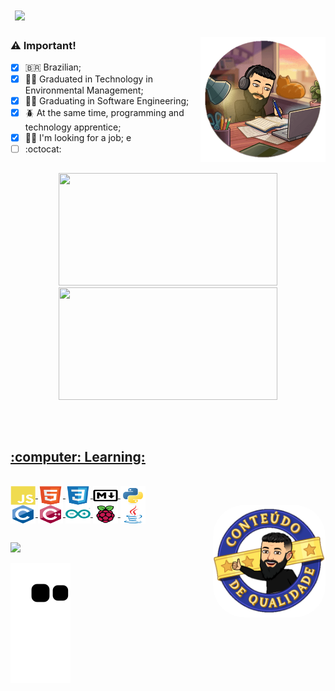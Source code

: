 

<h1>&nbsp;<img  heigth="850px" width="850px" src= "https://readme-typing-svg.herokuapp.com?color=F75600FF&lines=👋🏾+Hello,+World!;Let+me+introduce+myself;I'm+Bruno+Marzano,;glad+to+meet+you.;But+you+can+call+me+uMarzzO!!;%7C"/></h1>

<!--https://readme-typing-svg.herokuapp.com/demo/-->

<img align='right' src="https://github.com/uMarzzO/uMarzzO/blob/main/pictures/umarzzoworking.png" heigth="200" width="200">

### :warning: Important!

- [x] :brazil: Brazilian;
- [x] :man_student: Graduated in Technology in Environmental Management;
- [x] :man_technologist: Graduating in Software Engineering;
- [x] :beetle: At the same time, programming and technology apprentice;
- [x] :male_detective: I'm looking for a job; e
- [ ] :octocat: 

##


<div align="center">
  <a href="https://github.com/uMarzzO">
  <img height="180em" width="350em" src="https://github-readme-stats.vercel.app/api?username=uMarzzO&show_icons=true&theme=dracula&include_all_commits=true&count_private=true"/>
  <img height="180em" width="350em" src="https://github-readme-stats.vercel.app/api/top-langs/?username=uMarzzO&layout=compact&langs_count=7&theme=dracula"/>
</div>
 
 ##
 
<div style="display: inline_block"><br>
 <h2>:computer: Learning:</h2><br>
  <img align="center" alt="uMarzzO-Js" height="30" width="40" src="https://raw.githubusercontent.com/devicons/devicon/master/icons/javascript/javascript-plain.svg">
  <img align="center" alt="uMarzzO-HTML" height="30" width="40" src="https://raw.githubusercontent.com/devicons/devicon/master/icons/html5/html5-original.svg">
  <img align="center" alt="uMarzzO-CSS" height="30" width="40" src="https://raw.githubusercontent.com/devicons/devicon/master/icons/css3/css3-original.svg">
  <img align="center" alt="uMarzzO-MD" height="30" width="40" src="https://github.com/devicons/devicon/blob/master/icons/markdown/markdown-original.svg">
  <img align="center" alt="uMarzzO-Python" height="30" width="40" src="https://raw.githubusercontent.com/devicons/devicon/master/icons/python/python-original.svg">
    <br>
  <img align="center" alt="uMarzzO-C" height="30" width="40" src="https://github.com/devicons/devicon/blob/master/icons/c/c-original.svg">
  <img align="center" alt="uMarzzO-Cplusplus" height="30" width="40" src="https://github.com/devicons/devicon/blob/master/icons/cplusplus/cplusplus-original.svg">
   <!--<img align="center" alt="uMarzzO-C#" height="30" width="40" src="https://github.com/devicons/devicon/blob/master/icons/csharp/csharp-original.svg">-->
  <img align="center" alt="uMarzzO-Arduino" height="30" width="40" src="https://github.com/devicons/devicon/blob/master/icons/arduino/arduino-original.svg"> 
  <img align="center" alt="uMarzzO-RaspberryPi" height="30" width="40" src="https://github.com/devicons/devicon/blob/master/icons/raspberrypi/raspberrypi-original.svg">
  <!--<img align="center" alt="uMarzzO-Android" height="30" width="40" src="https://github.com/devicons/devicon/blob/master/icons/android/android-original.svg">
  <img align="center" alt="uMarzzO-GO" height="30" width="40" src="https://github.com/devicons/devicon/blob/master/icons/go/go-original.svg">
   <img align="center" alt="uMarzzO-Kotlin" height="30" width="40" src="https://github.com/devicons/devicon/blob/master/icons/kotlin/kotlin-original.svg">-->
  <img align="center" alt="uMarzzO-Java" height="30" width="40" src="https://github.com/devicons/devicon/blob/master/icons/java/java-original.svg">
  <img align="right" alt="uMarzzO-pic" width="180" height="180" style="border-radius:50px;" src="https://github.com/uMarzzO/uMarzzO/blob/main/pictures/umarzzocertify.png">
</div>
 
 ##
 
 
<div> 
 
 <a href = "mailto:umarzzo92@gmail.com"><img src="https://img.shields.io/badge/-Gmail-%23333?style=for-the-badge&logo=gmail&logoColor=white" target="_blank"></a>
 
  ![Snake animation](https://github.com/uMarzzO/uMarzzO/blob/output/github-contribution-grid-snake.svg)
 
</div>
<!-- fonte dos icons :   https://github.com/devicons/devicon -->
